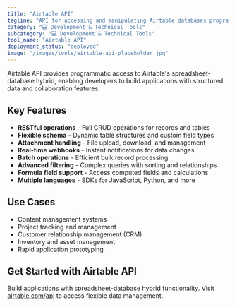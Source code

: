 ```yaml
---
title: "Airtable API"
tagline: "API for accessing and manipulating Airtable databases programmatically"
category: "💻 Development & Technical Tools"
subcategory: "💻 Development & Technical Tools"
tool_name: "Airtable API"
deployment_status: "deployed"
image: "/images/tools/airtable-api-placeholder.jpg"
---
```

Airtable API provides programmatic access to Airtable's spreadsheet-database hybrid, enabling developers to build applications with structured data and collaboration features.

## Key Features

- **RESTful operations** - Full CRUD operations for records and tables
- **Flexible schema** - Dynamic table structures and custom field types
- **Attachment handling** - File upload, download, and management
- **Real-time webhooks** - Instant notifications for data changes
- **Batch operations** - Efficient bulk record processing
- **Advanced filtering** - Complex queries with sorting and relationships
- **Formula field support** - Access computed fields and calculations
- **Multiple languages** - SDKs for JavaScript, Python, and more

## Use Cases

- Content management systems
- Project tracking and management
- Customer relationship management (CRM)
- Inventory and asset management
- Rapid application prototyping

## Get Started with Airtable API

Build applications with spreadsheet-database hybrid functionality. Visit [airtable.com/api](https://airtable.com/api) to access flexible data management.